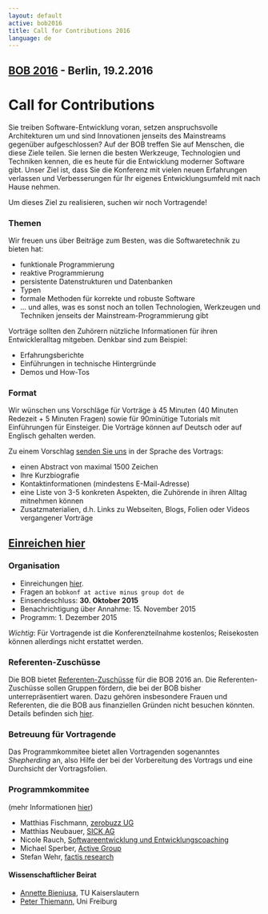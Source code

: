 ```yaml
---
layout: default
active: bob2016
title: Call for Contributions 2016
language: de
---
```


## [BOB 2016](/2016/) - Berlin, 19.2.2016

# Call for Contributions

Sie treiben Software-Entwicklung voran, setzen anspruchsvolle
Architekturen um und sind Innovationen jenseits des Mainstreams
gegenüber aufgeschlossen? Auf der BOB treffen Sie auf Menschen, die
diese Ziele teilen.  Sie lernen die besten Werkzeuge, Technologien und
Techniken kennen, die es heute für die Entwicklung moderner Software
gibt. Unser Ziel ist, dass Sie die Konferenz mit vielen neuen
Erfahrungen verlassen und Verbesserungen für Ihr eigenes
Entwicklungsumfeld mit nach Hause nehmen.

Um dieses Ziel zu realisieren, suchen wir noch Vortragende!

### Themen

Wir freuen uns über Beiträge zum Besten, was die Softwaretechnik zu bieten hat:

* funktionale Programmierung
* reaktive Programmierung
* persistente Datenstrukturen und Datenbanken
* Typen
* formale Methoden für korrekte und robuste Software
* … und alles, was es sonst noch an tollen Technologien, Werkzeugen und Techniken jenseits der Mainstream-Programmierung gibt

Vorträge sollten den Zuhörern nützliche Informationen für ihren Entwickleralltag mitgeben. Denkbar sind zum Beispiel:

* Erfahrungsberichte
* Einführungen in technische Hintergründe
* Demos und How-Tos

### Format

Wir wünschen uns Vorschläge für Vorträge à 45 Minuten (40 Minuten
Redezeit + 5 Minuten Fragen) sowie für 90minütige Tutorials mit
Einführungen für Einsteiger. Die Vorträge können auf Deutsch oder auf
Englisch gehalten werden.

Zu einem Vorschlag [senden Sie uns](https://docs.google.com/forms/d/1IrCa3ilxMrO2h1G1WC4ywoxdz8wohxaPW3dfiB0cq-8/viewform?usp=send_form) in der Sprache des Vortrags:

* einen Abstract von maximal 1500 Zeichen
* Ihre Kurzbiografie
* Kontaktinformationen (mindestens E-Mail-Adresse)
* eine Liste von 3-5 konkreten Aspekten, die Zuhörende in ihren Alltag mitnehmen können
* Zusatzmaterialien, d.h. Links zu Webseiten, Blogs, Folien oder Videos vergangener Vorträge

## [Einreichen hier](https://docs.google.com/forms/d/1IrCa3ilxMrO2h1G1WC4ywoxdz8wohxaPW3dfiB0cq-8/viewform?usp=send_form)

### Organisation

* Einreichungen [hier](https://docs.google.com/forms/d/1IrCa3ilxMrO2h1G1WC4ywoxdz8wohxaPW3dfiB0cq-8/viewform?usp=send_form).
* Fragen an `bobkonf at active minus group dot de`
* Einsendeschluss: **30. Oktober 2015**
* Benachrichtigung über Annahme: 15. November 2015
* Programm: 1. Dezember 2015

*Wichtig*: Für Vortragende ist die Konferenzteilnahme kostenlos; Reisekosten können allerdings nicht erstattet werden.

### Referenten-Zuschüsse

Die BOB bietet [Referenten-Zuschüsse](speaker-grants.html) für die BOB
2016 an.  Die Referenten-Zuschüsse sollen Gruppen fördern, die bei der
BOB bisher unterrepräsentiert waren.  Dazu gehören insbesondere Frauen
und Referenten, die die BOB aus finanziellen Gründen nicht besuchen
könnten.  Details befinden sich [hier](speaker-grants.html).

### Betreuung für Vortragende

Das Programmkommitee bietet allen Vortragenden sogenanntes
*Shepherding* an, also Hilfe der bei der Vorbereitung des Vortrags und
eine Durchsicht der Vortragsfolien.

### Programmkommitee

(mehr Informationen [hier](/2016/programmkomitee.html))

* Matthias Fischmann, [zerobuzz UG](http://zerobuzz.net/)
* Matthias Neubauer, [SICK AG](http://www.sick.com/)
* Nicole Rauch, [Softwareentwicklung und Entwicklungscoaching](http://nicole-rauch.de/)
* Michael Sperber, [Active Group](http://www.active-group.de/)
* Stefan Wehr, [factis research](http://www.factisresearch.com/)

#### Wissenschaftlicher Beirat
    
* [Annette Bieniusa](http://www-user.rhrk.uni-kl.de/~bieniusa/), TU Kaiserslautern
* [Peter Thiemann](http://www2.informatik.uni-freiburg.de/~thiemann/), Uni Freiburg
